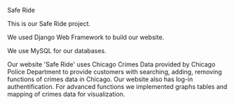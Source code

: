 Safe Ride

This is our Safe Ride project.

We used Django Web Framework to build our website.

We use MySQL for our databases.

Our website 'Safe Ride' uses Chicago Crimes Data provided by Chicago Police Department to provide customers with searching, adding, removing functions of crimes data in Chicago. Our website also has log-in authentification. For advanced functions we implemented graphs tables and mapping of crimes data for visualization. 
